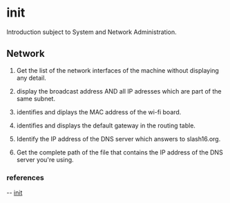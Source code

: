 # init
Introduction subject to System and Network Administration.


## Network

1. Get the list of the network interfaces of the machine without displaying any detail.

2. display the broadcast address AND all IP adresses which are part of the same subnet.

3. identifies and diplays the MAC address of the wi-fi board.

4. identifies and displays the default gateway in the routing table.

5. Identify the IP address of the DNS server which answers to slash16.org.

6. Get the complete path of the file that contains the IP address of the DNS server you're using.

### references

-- [init](https://quizlet.com/355888462/ft_init-flash-cards/)